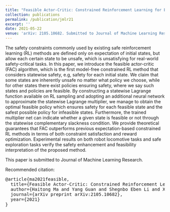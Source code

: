 ```yaml
---
title: "Feasible Actor-Critic: Constrained Reinforcement Learning for Ensuring Statewise Safety"
collection: publications
permalink: /publication/jmlr21
excerpt: ''
date: 2021-05-22
venue: 'arXiv: 2105.10682. Submitted to Journal of Machine Learning Research.'
---
```


The safety constraints commonly used by existing safe reinforcement learning (RL) methods are defined only on expectation of initial states, but allow each certain state to be unsafe, which is unsatisfying for real-world safety-critical tasks. In this paper, we introduce the feasible actor-critic (FAC) algorithm, which is the first model-free constrained RL method that considers statewise safety, e.g, safety for each initial state. We claim that some states are inherently unsafe no matter what policy we choose, while for other states there exist policies ensuring safety, where we say such states and policies are feasible. By constructing a statewise Lagrange function available on RL sampling and adopting an additional neural network to approximate the statewise Lagrange multiplier, we manage to obtain the optimal feasible policy which ensures safety for each feasible state and the safest possible policy for infeasible states. Furthermore, the trained multiplier net can indicate whether a given state is feasible or not through the statewise complementary slackness condition. We provide theoretical guarantees that FAC outperforms previous expectation-based constrained RL methods in terms of both constraint satisfaction and reward optimization. Experimental results on both robot locomotive tasks and safe exploration tasks verify the safety enhancement and feasibility interpretation of the proposed method.

This paper is submitted to Journal of Machine Learning Research.

<!-- [Download paper here](http://mahaitongdae.github.io/files/nips21.pdf) -->

<!-- Recommended citation: Your Name, You. (2010). "Paper Title Number 2." <i>Journal 1</i>. 1(2). -->

<!--Bibtex: -->

Recommended citation:
<pre>
@article{ma2021feasible,
  title={Feasible Actor-Critic: Constrained Reinforcement Learning for Ensuring Statewise Safety},
  author={Haitong Ma and Yang Guan and Shegnbo Eben Li and Xiangteng Zhang and Sifa Zheng and Jianyu Chen},
  journal={arXiv preprint arXiv:2105.10682},
  year={2021}
}
</pre>
